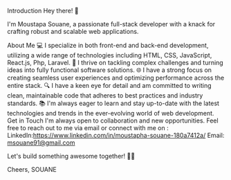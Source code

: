 
Introduction
Hey there! 👋

I'm Moustapa Souane, a passionate full-stack developer with a knack for crafting robust and scalable web applications.

About Me
💻 I specialize in both front-end and back-end development, utilizing a wide range of technologies including HTML, CSS, JavaScript, React.js, Php, Laravel.
🚀 I thrive on tackling complex challenges and turning ideas into fully functional software solutions.
🌐 I have a strong focus on creating seamless user experiences and optimizing performance across the entire stack.
🔍 I have a keen eye for detail and am committed to writing clean, maintainable code that adheres to best practices and industry standards.
📚 I'm always eager to learn and stay up-to-date with the latest technologies and trends in the ever-evolving world of web development.
Get in Touch
I'm always open to collaboration and new opportunities. Feel free to reach out to me via email or connect with me on :
LinkedIn:https://www.linkedin.com/in/moustapha-souane-180a7412a/
Email: msouane91@gmail.com

Let's build something awesome together! 🚀🌟

Cheers,
SOUANE

